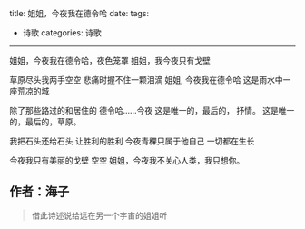 title: 姐姐，今夜我在德令哈
date: 
tags:
- 诗歌
categories: 诗歌
---

姐姐，今夜我在德令哈，夜色笼罩 
姐姐，我今夜只有戈壁 

草原尽头我两手空空 
悲痛时握不住一颗泪滴 
姐姐, 今夜我在德令哈 
这是雨水中一座荒凉的城
 
<!-- more -->

除了那些路过的和居住的 
德令哈……今夜 
这是唯一的，最后的， 抒情。 
这是唯一的，最后的，草原。
 
我把石头还给石头
让胜利的胜利 
今夜青稞只属于他自己 
一切都在生长 

今夜我只有美丽的戈壁 空空 
姐姐，今夜我不关心人类，我只想你。

**作者：海子**
----

> 借此诗述说给远在另一个宇宙的姐姐听